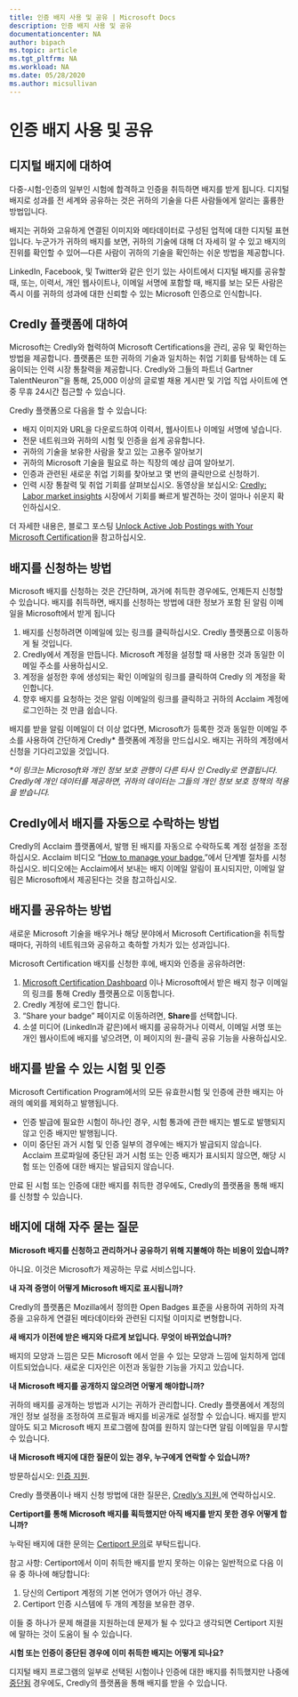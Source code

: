 ```yaml
---
title: 인증 배지 사용 및 공유 | Microsoft Docs
description: 인증 배지 사용 및 공유
documentationcenter: NA 
author: bipach
ms.topic: article
ms.tgt_pltfrm: NA
ms.workload: NA
ms.date: 05/28/2020
ms.author: micsullivan
---
```

# 인증 배지 사용 및 공유

## 디지털 배지에 대하여

다중-시험-인증의 일부인 시험에 합격하고 인증을 취득하면 배지를 받게 됩니다. 디지털 배지로 성과를 전 세계와 공유하는 것은 귀하의 기술을 다른 사람들에게 알리는 훌륭한 방법입니다. 

배지는 귀하와 고유하게 연결된 이미지와 메타데이터로 구성된 업적에 대한 디지털 표현입니다. 누군가가 귀하의 배지를 보면, 귀하의 기술에 대해 더 자세히 알 수 있고 배지의 진위를 확인할 수 있어—다른 사람이 귀하의 기술을 확인하는 쉬운 방법을 제공합니다. 

LinkedIn, Facebook, 및 Twitter와 같은 인기 있는 사이트에서 디지털 배지를 공유할 때, 또는, 이력서, 개인 웹사이트나, 이메일 서명에 포함할 때, 배지를 보는 모든 사람은 즉시 이를 귀하의 성과에 대한 신뢰할 수 있는  Microsoft 인증으로 인식합니다.

## Credly 플랫폼에 대하여

Microsoft는 Credly와 협력하여 Microsoft Certifications을 관리, 공유 및 확인하는 방법을 제공합니다. 플랫폼은 또한 귀하의 기술과 일치하는 취업 기회를 탐색하는 데 도움이되는 인력 시장 통찰력을 제공합니다. Credly와 그들의 파트너 Gartner TalentNeuron™을 통해, 25,000 이상의 글로벌 채용 게시판 및 기업 직업 사이트에 연중 무휴 24시간 접근할 수 있습니다. 

Credly 플랫폼으로 다음을 할 수 있습니다:
- 배지 이미지와 URL을 다운로드하여 이력서, 웹사이트나 이메일 서명에 넣습니다.  
- 전문 네트워크와 귀하의 시험 및 인증을 쉽게 공유합니다. 
- 귀하의 기술을 보유한 사람을 찾고 있는 고용주 알아보기
- 귀하의 Microsoft 기술을 필요로 하는 직장의 예상 급여 알아보기.
- 인증과 관련된 새로운 취업 기회를 찾아보고 몇 번의 클릭만으로 신청하기.
- 인력 시장 통찰력 및 취업 기회를 살펴보십시오. 동영상을 보십시오: [Credly: Labor market insights](https://vimeo.com/379867308) 시장에서 기회를 빠르게 발견하는 것이 얼마나 쉬운지 확인하십시오. 

더 자세한 내용은, 블로그 포스팅 [Unlock Active Job Postings with Your Microsoft Certification](/learn/certifications/posts/unlock-active-job-postings-with-your-microsoft-certification)을 참고하십시오.

## 배지를 신청하는 방법

Microsoft 배지를 신청하는 것은 간단하며, 과거에 취득한 경우에도, 언제든지 신청할 수 있습니다. 배지를 취득하면, 배지를 신청하는 방법에 대한 정보가 포함 된 알림 이메일을 Microsoft에서 받게 됩니다

1. 배지를 신청하려면 이메일에 있는 링크를 클릭하십시오. Credly 플랫폼으로 이동하게 될 것입니다.
2. Credly에서 계정을 만듭니다. Microsoft 계정을 설정할 때 사용한 것과 동일한 이메일 주소를 사용하십시오. 
3. 계정을 설정한 후에 생성되는 확인 이메일의 링크를 클릭하여 Credly 의 계정을 확인합니다.
4. 향후 배지를 요청하는 것은 알림 이메일의 링크를 클릭하고 귀하의 Acclaim 계정에 로그인하는 것 만큼 쉽습니다.

배지를 받을 알림 이메일이 더 이상 없다면, Microsoft가 등록한 것과 동일한 이메일 주소를 사용하여 간단하게 Credly* 플랫폼에 계정을 만드십시오. 배지는 귀하의 계정에서 신청을 기다리고있을 것입니다. 

_*이 링크는 Microsoft와 개인 정보 보호 관행이 다른 타사 인 Credly로 연결됩니다. Credly에 개인 데이터를 제공하면, 귀하의 데이터는 그들의 개인 정보 보호 정책의 적용을 받습니다._

## Credly에서 배지를 자동으로 수락하는 방법

Credly의 Acclaim 플랫폼에서, 발행 된 배지를 자동으로 수락하도록 계정 설정을 조정하십시오. Acclaim 비디오 “[How to manage your badge.](https://www.youtube.com/watch?v=rMeSQM0h1_Y)”에서 단계별 절차를 시청하십시오. 비디오에는 Acclaim에서 보내는 배지 이메일 알림이 표시되지만, 이메일 알림은 Microsoft에서 제공된다는 것을 참고하십시오. 

## 배지를 공유하는 방법

새로운 Microsoft 기술을 배우거나 해당 분야에서 Microsoft Certification을 취득할 때마다, 귀하의 네트워크와 공유하고 축하할 가치가 있는 성과입니다. 

Microsoft Certification 배지를 신청한 후에, 배지와 인증을 공유하려면:

1. [Microsoft Certification Dashboard](https://aka.ms/certdashboard) 이나 Microsoft에서 받은 배지 청구 이메일의 링크를 통해 Credly 플랫폼으로 이동합니다.
2. Credly 계정에 로그인 합니다.
3. “Share your badge” 페이지로 이동하려면, **Share**를 선택합니다.
4. 소셜 미디어 (LinkedIn과 같은)에서 배지를 공유하거나 이력서, 이메일 서명 또는 개인 웹사이트에 배지를 넣으려면, 이 페이지의 원-클릭 공유 기능을 사용하십시오. 

## 배지를 받을 수 있는 시험 및 인증

Microsoft Certification Program에서의 모든 유효한시험 및 인증에 관한 배지는 아래의 예외를 제외하고 발행됩니다.

- 인증 발급에 필요한 시험이 하나인 경우, 시험 통과에 관한 배지는 별도로 발행되지 않고 인증 배지만 발행됩니다.
- 이미 중단된 과거 시험 및 인증 일부의 경우에는 배지가 발급되지 않습니다. Acclaim 프로파일에 중단된 과거 시험 또는 인증 배지가 표시되지 않으면, 해당 시험 또는 인증에 대한 배지는 발급되지 않습니다.

만료 된 시험 또는 인증에 대한 배지를 취득한 경우에도, Credly의 플랫폼을 통해 배지를 신청할 수 있습니다.

## 배지에 대해 자주 묻는 질문

**Microsoft 배지를 신청하고 관리하거나 공유하기 위해 지불해야 하는 비용이 있습니까?**

아니요. 이것은 Microsoft가 제공하는 무료 서비스입니다.

**내 자격 증명이 어떻게 Microsoft 배지로 표시됩니까?**

Credly의 플랫폼은 Mozilla에서 정의한 Open Badges 표준을 사용하여 귀하의 자격증을 고유하게 연결된 메타데이타와 관련된 디지털 이미지로 변형합니다. 

**새 배지가 이전에 받은 배지와 다르게 보입니다. 무엇이 바뀌었습니까?**

배지의 모양과 느낌은 모든 Microsoft 에서 얻을 수 있는 모양과 느낌에 일치하게 업데이트되었습니다. 새로운 디자인은 이전과 동일한 기능을 가지고 있습니다.

**내 Microsoft 배지를 공개하지 않으려면 어떻게 해야합니까?**

귀하의 배지를 공개하는 방법과 시기는 귀하가 관리합니다. Credly 플랫폼에서 계정의 개인 정보 설정을 조정하여 프로필과 배지를 비공개로 설정할 수 있습니다. 배지를 받지 않아도 되고 Microsoft 배지 프로그램에 참여를 원하지 않는다면 알림 이메일을 무시할 수 있습니다.

**내 Microsoft 배지에 대한 질문이 있는 경우, 누구에게 연락할 수 있습니까?**

방문하십시오: [인증 지원](/learn/certifications/help).

Credly 플랫폼이나 배지 신청 방법에 대한 질문은, [Credly’s 지원.](https://support.youracclaim.com/)에 연락하십시오.

**Certiport를 통해 Microsoft 배지를 획득했지만 아직 배지를 받지 못한 경우 어떻게 합니까?**

누락된 배지에 대한 문의는 [Certiport 문의](https://certiport.pearsonvue.com/Support/Support-for-test-candidates/Customer-service)로 부탁드립니다.

참고 사항: Certiport에서 이미 취득한 배지를 받지 못하는 이유는 일반적으로 다음 이유 중 하나에 해당합니다:

1. 당신의 Certiport 계정의 기본 언어가 영어가 아닌 경우.
2. Certiport 인증 시스템에 두 개의 계정을 보유한 경우.

이들 중 하나가 문제 해결을 지원하는데 문제가 될 수 있다고 생각되면 Certiport 지원에 말하는 것이 도움이 될 수 있습니다.

**시험 또는 인증이 중단된 경우에 이미 취득한 배지는 어떻게 되나요?**

디지털 배지 프로그램의 일부로 선택된 시험이나 인증에 대한 배지를 취득했지만 나중에 [중단됨](/learn/certifications/retired-certifications) 경우에도, Credly의 플랫폼을 통해 배지를 받을 수 있습니다.

